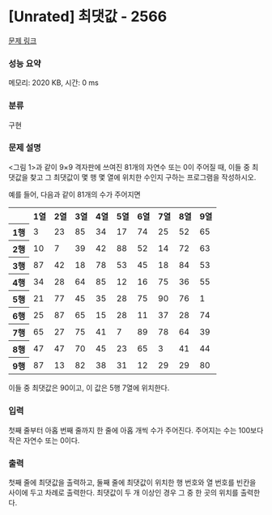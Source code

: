 # [Unrated] 최댓값 - 2566 

[문제 링크](https://www.acmicpc.net/problem/2566) 

### 성능 요약

메모리: 2020 KB, 시간: 0 ms

### 분류

구현

### 문제 설명

<p><그림 1>과 같이 9×9 격자판에 쓰여진 81개의 자연수 또는 0이 주어질 때, 이들 중 최댓값을 찾고 그 최댓값이 몇 행 몇 열에 위치한 수인지 구하는 프로그램을 작성하시오.</p>

<p>예를 들어, 다음과 같이 81개의 수가 주어지면</p>

<table class="table table-bordered td-center th-center table-center-40">
	<tbody>
		<tr>
			<th> </th>
			<th>1열</th>
			<th>2열</th>
			<th>3열</th>
			<th>4열</th>
			<th>5열</th>
			<th>6열</th>
			<th>7열</th>
			<th>8열</th>
			<th>9열</th>
		</tr>
		<tr>
			<th>1행</th>
			<td>3</td>
			<td>23</td>
			<td>85</td>
			<td>34</td>
			<td>17</td>
			<td>74</td>
			<td>25</td>
			<td>52</td>
			<td>65</td>
		</tr>
		<tr>
			<th>2행</th>
			<td>10</td>
			<td>7</td>
			<td>39</td>
			<td>42</td>
			<td>88</td>
			<td>52</td>
			<td>14</td>
			<td>72</td>
			<td>63</td>
		</tr>
		<tr>
			<th>3행</th>
			<td>87</td>
			<td>42</td>
			<td>18</td>
			<td>78</td>
			<td>53</td>
			<td>45</td>
			<td>18</td>
			<td>84</td>
			<td>53</td>
		</tr>
		<tr>
			<th>4행</th>
			<td>34</td>
			<td>28</td>
			<td>64</td>
			<td>85</td>
			<td>12</td>
			<td>16</td>
			<td>75</td>
			<td>36</td>
			<td>55</td>
		</tr>
		<tr>
			<th>5행</th>
			<td>21</td>
			<td>77</td>
			<td>45</td>
			<td>35</td>
			<td>28</td>
			<td>75</td>
			<td>90</td>
			<td>76</td>
			<td>1</td>
		</tr>
		<tr>
			<th>6행</th>
			<td>25</td>
			<td>87</td>
			<td>65</td>
			<td>15</td>
			<td>28</td>
			<td>11</td>
			<td>37</td>
			<td>28</td>
			<td>74</td>
		</tr>
		<tr>
			<th>7행</th>
			<td>65</td>
			<td>27</td>
			<td>75</td>
			<td>41</td>
			<td>7</td>
			<td>89</td>
			<td>78</td>
			<td>64</td>
			<td>39</td>
		</tr>
		<tr>
			<th>8행</th>
			<td>47</td>
			<td>47</td>
			<td>70</td>
			<td>45</td>
			<td>23</td>
			<td>65</td>
			<td>3</td>
			<td>41</td>
			<td>44</td>
		</tr>
		<tr>
			<th>9행</th>
			<td>87</td>
			<td>13</td>
			<td>82</td>
			<td>38</td>
			<td>31</td>
			<td>12</td>
			<td>29</td>
			<td>29</td>
			<td>80</td>
		</tr>
	</tbody>
</table>

<p>이들 중 최댓값은 90이고, 이 값은 5행 7열에 위치한다.</p>

### 입력 

 <p>첫째 줄부터 아홉 번째 줄까지 한 줄에 아홉 개씩 수가 주어진다. 주어지는 수는 100보다 작은 자연수 또는 0이다.</p>

### 출력 

 <p>첫째 줄에 최댓값을 출력하고, 둘째 줄에 최댓값이 위치한 행 번호와 열 번호를 빈칸을 사이에 두고 차례로 출력한다. 최댓값이 두 개 이상인 경우 그 중 한 곳의 위치를 출력한다.</p>

